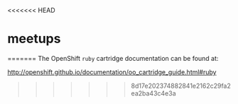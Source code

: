 <<<<<<< HEAD
# meetups
=======
The OpenShift `ruby` cartridge documentation can be found at:

http://openshift.github.io/documentation/oo_cartridge_guide.html#ruby
>>>>>>> 8d17e202374882841e2162c29fa2ea2ba43c4e3a
